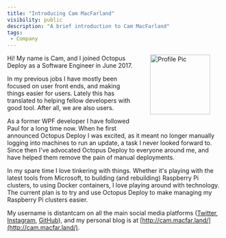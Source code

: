 ```yaml
---
title: "Introducing Cam MacFarland"
visibility: public
description: "A brief introduction to Cam MacFarland"
tags:
 - Company
---
```


<div style="float: right; margin: 30px; margin-top: 0">
<img alt="Profile Pic" src="https://i.octopus.com/site/team/avatar-cam-140.png" height="140" width="140" />
</div>

Hi! My name is Cam, and I joined Octopus Deploy as a Software Engineer in June 2017.

In my previous jobs I have mostly been focused on user front ends, and making things easier for users. Lately this has translated to helping fellow developers with good tool. After all, we are also users.

As a former WPF developer I have followed Paul for a long time now. When he first announced Octopus Deploy I was excited, as it meant no longer manually logging into machines to run an update, a task I never looked forward to. Since then I've advocated Octopus Deploy to everyone around me, and have helped them remove the pain of manual deployments.

In my spare time I love tinkering with things. Whether it's playing with the latest tools from Microsoft, to building (and rebuilding) Raspberry Pi clusters, to using Docker containers, I love playing around with technology. The current plan is to try and use Octopus Deploy to make managing my Raspberry Pi clusters easier.

My username is distantcam on all the main social media platforms ([Twitter](https://twitter.com/distantcam/), [Instagram](https://www.instagram.com/distantcam/), [GitHub](https://github.com/distantcam/">GitHub)), and my personal blog is at [http://cam.macfar.land/](http://cam.macfar.land/).